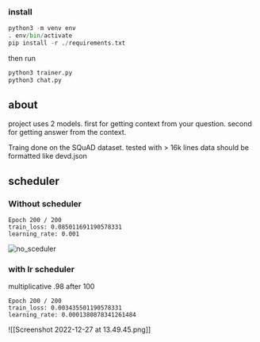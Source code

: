 ### install
```python
python3 -m venv env
. env/bin/activate
pip install -r ./requirements.txt
```
then run 
```python
python3 trainer.py
python3 chat.py
```

## about
project uses 2 models. 
first for getting context from your question.
second for getting answer from the context.

Traing done on the SQuAD dataset. tested with > 16k lines
data should be formatted like devd.json

## scheduler
### Without scheduler
```text 
Epoch 200 / 200
train_loss: 0.085011691190578331
learning_rate: 0.001
```
![no_sceduler](https://github.com/CatInAHatIsBack/QA_chatbot/tree/master/assets/no_sceduler.png?raw=true)

### with lr scheduler 
multiplicative .98 after 100
```text 
Epoch 200 / 200
train_loss: 0.003435501190578331
learning_rate: 0.0001380878341261484
```
![[Screenshot 2022-12-27 at 13.49.45.png]]